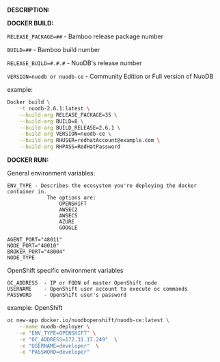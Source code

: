 **DESCRIPTION:**


**DOCKER BUILD:**

 `RELEASE_PACKAGE=##`  - Bamboo release package number
 
 `BUILD=##` - Bamboo build number

 `RELEASE_BUILD=#.#.#` - NuoDB's release number

 `VERSION=nuodb or nuodb-ce` - Community Edition or Full version of NuoDB

example:
```bash
Docker build \
    -t nuodb-2.6.1:latest \
    --build-arg RELEASE_PACKAGE=35 \
    --build-arg BUILD=8 \
    --build-arg BUILD_RELEASE=2.6.1 \
    --build-arg VERSION=nuodb-ce \
    --build-arg RHUSER=redhatAccount@example.com \
    --build-arg RHPASS=RedHatPassword
```
**DOCKER RUN:**

General environment variables:

    ENV_TYPE - Describes the ecosystem you're deploying the docker container in. 
                 The options are:
                     OPENSHIFT 
                     AWSEC2
                     AWSECS
                     AZURE
                     GOOGLE
                     
    AGENT_PORT="48011"
    NODE_PORT="48010"
    BROKER_PORT="48004"
    NODE_TYPE
    
OpenShift specific environment variables 

    OC_ADDRESS  - IP or FQDN of master OpenShift node 
    USERNAME    - OpenShift user account to execute oc commands
    PASSWORD    - OpenShift user's password


example: OpenShift
```bash
oc new-app docker.io/nuodbopenshift/nuodb-ce:latest \
    --name nuodb-deployer \
    -e "ENV_TYPE=OPENSHIFT" \
    -e "OC_ADDRESS=172.31.17.249"  \
    -e "USERNAME=developer"  \
    -e "PASSWORD=developer" 
```

